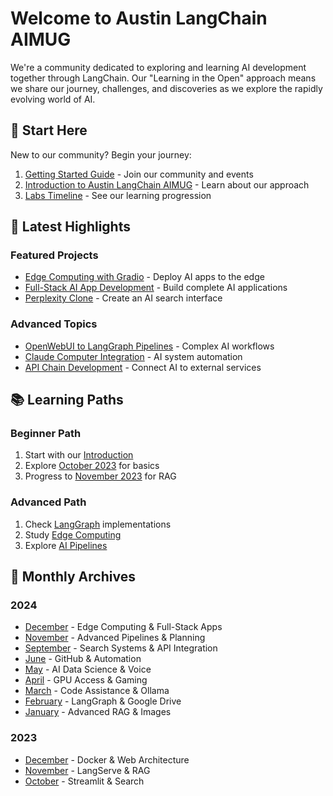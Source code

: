 # Welcome to Austin LangChain AIMUG

We're a community dedicated to exploring and learning AI development together through LangChain. Our "Learning in the Open" approach means we share our journey, challenges, and discoveries as we explore the rapidly evolving world of AI.

## 🎯 Start Here

New to our community? Begin your journey:
1. [Getting Started Guide](/docs/getting-started) - Join our community and events
2. [Introduction to Austin LangChain AIMUG](/docs/Austin-LangChain-AIMUG-Introduction) - Learn about our approach
3. [Labs Timeline](/docs/labs_by_month) - See our learning progression

## 🚀 Latest Highlights

### Featured Projects
- [Edge Computing with Gradio](/docs/dec-2024/gradio-edge-computing-lab) - Deploy AI apps to the edge
- [Full-Stack AI App Development](/docs/dec-2024/full-stack-app-five-days) - Build complete AI applications
- [Perplexity Clone](/docs/sep-2024/perplexity-clone) - Create an AI search interface

### Advanced Topics
- [OpenWebUI to LangGraph Pipelines](/docs/nov-2024/openwebui-langgraph) - Complex AI workflows
- [Claude Computer Integration](/docs/nov-2024/claude-computer) - AI system automation
- [API Chain Development](/docs/sep-2024/api-chains) - Connect AI to external services

## 📚 Learning Paths

### Beginner Path
1. Start with our [Introduction](/docs/Austin-LangChain-AIMUG-Introduction)
2. Explore [October 2023](/docs/oct-2023/) for basics
3. Progress to [November 2023](/docs/nov-2023/) for RAG

### Advanced Path
1. Check [LangGraph](/docs/feb-2024/) implementations
2. Study [Edge Computing](/docs/dec-2024/gradio-edge-computing-lab)
3. Explore [AI Pipelines](/docs/nov-2024/openwebui-langgraph)

## 📅 Monthly Archives

### 2024
- [December](/docs/dec-2024/) - Edge Computing & Full-Stack Apps
- [November](/docs/nov-2024/) - Advanced Pipelines & Planning
- [September](/docs/sep-2024/) - Search Systems & API Integration
- [June](/docs/jun-2024/) - GitHub & Automation
- [May](/docs/may-2024/) - AI Data Science & Voice
- [April](/docs/apr-2024/) - GPU Access & Gaming
- [March](/docs/mar-2024/) - Code Assistance & Ollama
- [February](/docs/feb-2024/) - LangGraph & Google Drive
- [January](/docs/jan-2024/) - Advanced RAG & Images

### 2023
- [December](/docs/dec-2023/) - Docker & Web Architecture
- [November](/docs/nov-2023/) - LangServe & RAG
- [October](/docs/oct-2023/) - Streamlit & Search
